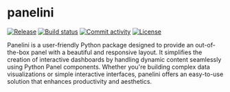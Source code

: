 # panelini

[![Release](https://img.shields.io/github/v/release/opensemanticworld/panelini)](https://img.shields.io/github/v/release/opensemanticworld/panelini)
[![Build status](https://img.shields.io/github/actions/workflow/status/opensemanticworld/panelini/main.yml?branch=main)](https://github.com/opensemanticworld/panelini/actions/workflows/main.yml?query=branch%3Amain)
[![Commit activity](https://img.shields.io/github/commit-activity/m/opensemanticworld/panelini)](https://img.shields.io/github/commit-activity/m/opensemanticworld/panelini)
[![License](https://img.shields.io/github/license/opensemanticworld/panelini)](https://img.shields.io/github/license/opensemanticworld/panelini)

Panelini is a user-friendly Python package designed to provide an out-of-the-box panel with a beautiful and responsive layout. It simplifies the creation of interactive dashboards by handling dynamic content seamlessly using Python Panel components. Whether you're building complex data visualizations or simple interactive interfaces, panelini offers an easy-to-use solution that enhances productivity and aesthetics.

